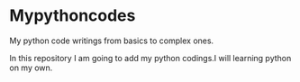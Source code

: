 # Mypythoncodes
My python code writings from basics to complex ones.

In this repository I am going to add my python codings.I will learning python on my own.

